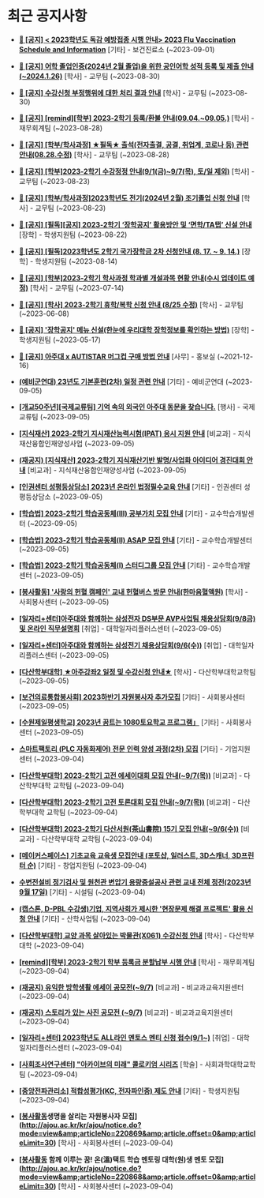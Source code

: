 # 최근 공지사항

* **[📌 [공지] &lt; 2023학년도 독감 예방접종 시행 안내&gt; 2023 Flu Vaccination Schedule and Information](http://ajou.ac.kr/kr/ajou/notice.do?mode=view&amp;articleNo=220764&amp;article.offset=0&amp;articleLimit=30)**
 [기타] - 보건진료소 (~2023-09-01)

* **[📌 [공지] 어학 졸업인증(2024년 2월 졸업)을 위한 공인어학 성적 등록 및 제출 안내 (~2024.1.26)](http://ajou.ac.kr/kr/ajou/notice.do?mode=view&amp;articleNo=220675&amp;article.offset=0&amp;articleLimit=30)**
 [학사] - 교무팀 (~2023-08-30)

* **[📌 [공지] 수강신청 부정행위에 대한 처리 결과 안내](http://ajou.ac.kr/kr/ajou/notice.do?mode=view&amp;articleNo=220673&amp;article.offset=0&amp;articleLimit=30)**
 [학사] - 교무팀 (~2023-08-30)

* **[📌 [공지] [remind][학부] 2023-2학기 등록/환불 안내(09.04.~09.05.)](http://ajou.ac.kr/kr/ajou/notice.do?mode=view&amp;articleNo=220608&amp;article.offset=0&amp;articleLimit=30)**
 [학사] - 재무회계팀 (~2023-08-28)

* **[📌 [공지] [학부/학사과정] ★필독★ 출석(전자출결, 공결, 취업계, 코로나 등) 관련 안내(08.28.수정)](http://ajou.ac.kr/kr/ajou/notice.do?mode=view&amp;articleNo=220586&amp;article.offset=0&amp;articleLimit=30)**
 [학사] - 교무팀 (~2023-08-28)

* **[📌 [공지] [학부]2023-2학기 수강정정 안내(9/1(금)~9/7(목), 토/일 제외)](http://ajou.ac.kr/kr/ajou/notice.do?mode=view&amp;articleNo=220411&amp;article.offset=0&amp;articleLimit=30)**
 [학사] - 교무팀 (~2023-08-23)

* **[📌 [공지] [학부/학사과정]2023학년도 전기(2024년 2월) 조기졸업 신청 안내](http://ajou.ac.kr/kr/ajou/notice.do?mode=view&amp;articleNo=220402&amp;article.offset=0&amp;articleLimit=30)**
 [학사] - 교무팀 (~2023-08-23)

* **[📌 [공지] [필독][공지] 2023-2학기 ‘장학공지’ 활용방안 및 ‘면학/TA탭’ 신설 안내](http://ajou.ac.kr/kr/ajou/notice.do?mode=view&amp;articleNo=220288&amp;article.offset=0&amp;articleLimit=30)**
 [장학] - 학생지원팀 (~2023-08-22)

* **[📌 [공지] [필독]2023학년도 2학기 국가장학금 2차 신청안내 (8. 17. ~ 9. 14.)](http://ajou.ac.kr/kr/ajou/notice.do?mode=view&amp;articleNo=220054&amp;article.offset=0&amp;articleLimit=30)**
 [장학] - 학생지원팀 (~2023-08-14)

* **[📌 [공지] [학부]2023-2학기 학사과정 학과별 개설과목 현황 안내(수시 업데이트 예정)](http://ajou.ac.kr/kr/ajou/notice.do?mode=view&amp;articleNo=219065&amp;article.offset=0&amp;articleLimit=30)**
 [학사] - 교무팀 (~2023-07-14)

* **[📌 [공지] [학사] 2023-2학기 휴학/복학 신청 안내 (8/25 수정)](http://ajou.ac.kr/kr/ajou/notice.do?mode=view&amp;articleNo=215587&amp;article.offset=0&amp;articleLimit=30)**
 [학사] - 교무팀 (~2023-06-08)

* **[📌 [공지] &#x27;장학공지&#x27; 메뉴 신설(한눈에 우리대학 장학정보를 확인하는 방법)](http://ajou.ac.kr/kr/ajou/notice.do?mode=view&amp;articleNo=214764&amp;article.offset=0&amp;articleLimit=30)**
 [장학] - 학생지원팀 (~2023-05-17)

* **[📌 [공지] 아주대 x AUTISTAR 머그컵 구매 방법 안내](http://ajou.ac.kr/kr/ajou/notice.do?mode=view&amp;articleNo=147976&amp;article.offset=0&amp;articleLimit=30)**
 [사무] - 홍보실 (~2021-12-16)

* **[(예비군연대) 23년도 기본훈련(2차) 일정 관련 안내](http://ajou.ac.kr/kr/ajou/notice.do?mode=view&amp;articleNo=220991&amp;article.offset=0&amp;articleLimit=30)**
 [기타] - 예비군연대 (~2023-09-05)

* **[[개교50주년][국제교류팀] 기억 속의 외국인 아주대 동문을 찾습니다.](http://ajou.ac.kr/kr/ajou/notice.do?mode=view&amp;articleNo=220990&amp;article.offset=0&amp;articleLimit=30)**
 [행사] - 국제교류팀 (~2023-09-05)

* **[[지식재산] 2023-2학기 지시재산능력시험(IPAT) 응시 지원 안내](http://ajou.ac.kr/kr/ajou/notice.do?mode=view&amp;articleNo=220986&amp;article.offset=0&amp;articleLimit=30)**
 [비교과] - 지식재산융합인재양성사업 (~2023-09-05)

* **[(재공지) [지식재산] 2023-2학기 지식재산기반 발명/사업화 아이디어 경진대회 안내](http://ajou.ac.kr/kr/ajou/notice.do?mode=view&amp;articleNo=220983&amp;article.offset=0&amp;articleLimit=30)**
 [비교과] - 지식재산융합인재양성사업 (~2023-09-05)

* **[[인권센터 성평등상담소] 2023년 온라인 법정필수교육 안내](http://ajou.ac.kr/kr/ajou/notice.do?mode=view&amp;articleNo=220972&amp;article.offset=0&amp;articleLimit=30)**
 [기타] - 인권센터 성평등상담소 (~2023-09-05)

* **[[학습법] 2023-2학기 학습공동체(III) 공부가치 모집 안내](http://ajou.ac.kr/kr/ajou/notice.do?mode=view&amp;articleNo=220959&amp;article.offset=0&amp;articleLimit=30)**
 [기타] - 교수학습개발센터 (~2023-09-05)

* **[[학습법] 2023-2학기 학습공동체(II) ASAP 모집 안내](http://ajou.ac.kr/kr/ajou/notice.do?mode=view&amp;articleNo=220957&amp;article.offset=0&amp;articleLimit=30)**
 [기타] - 교수학습개발센터 (~2023-09-05)

* **[[학습법] 2023-2학기 학습공동체(I) 스터디그룹 모집 안내](http://ajou.ac.kr/kr/ajou/notice.do?mode=view&amp;articleNo=220956&amp;article.offset=0&amp;articleLimit=30)**
 [기타] - 교수학습개발센터 (~2023-09-05)

* **[[봉사활동] &#x27;사랑의 헌혈 캠페인&#x27; 교내 헌혈버스 방문 안내(한마음혈액원)](http://ajou.ac.kr/kr/ajou/notice.do?mode=view&amp;articleNo=220945&amp;article.offset=0&amp;articleLimit=30)**
 [학사] - 사회봉사센터 (~2023-09-05)

* **[[일자리+센터]아주대와 함께하는 삼성전자 DS부문 AVP사업팀 채용상담회(9/8금) 및 온라인 직무설명회](http://ajou.ac.kr/kr/ajou/notice.do?mode=view&amp;articleNo=220944&amp;article.offset=0&amp;articleLimit=30)**
 [취업] - 대학일자리플러스센터 (~2023-09-05)

* **[[일자리+센터]아주대와 함께하는 삼성전기 채용상담회(9/6(수))](http://ajou.ac.kr/kr/ajou/notice.do?mode=view&amp;articleNo=220943&amp;article.offset=0&amp;articleLimit=30)**
 [취업] - 대학일자리플러스센터 (~2023-09-05)

* **[[다산학부대학] ★아주강좌2 일정 및 수강신청 안내★](http://ajou.ac.kr/kr/ajou/notice.do?mode=view&amp;articleNo=220937&amp;article.offset=0&amp;articleLimit=30)**
 [학사] - 다산학부대학교학팀 (~2023-09-05)

* **[[보건의료통합봉사회] 2023하반기 자원봉사자 추가모집](http://ajou.ac.kr/kr/ajou/notice.do?mode=view&amp;articleNo=220936&amp;article.offset=0&amp;articleLimit=30)**
 [기타] - 사회봉사센터 (~2023-09-05)

* **[[수원제일평생학교] 2023년 꿈트는 1080토요학교 프로그램」](http://ajou.ac.kr/kr/ajou/notice.do?mode=view&amp;articleNo=220935&amp;article.offset=0&amp;articleLimit=30)**
 [기타] - 사회봉사센터 (~2023-09-05)

* **[스마트팩토리 (PLC 자동화제어) 전문 인력 양성 과정(2차) 모집](http://ajou.ac.kr/kr/ajou/notice.do?mode=view&amp;articleNo=220916&amp;article.offset=0&amp;articleLimit=30)**
 [기타] - 기업지원센터 (~2023-09-04)

* **[[다산학부대학] 2023-2학기 고전 에세이대회 모집 안내(~9/7(목))](http://ajou.ac.kr/kr/ajou/notice.do?mode=view&amp;articleNo=220913&amp;article.offset=0&amp;articleLimit=30)**
 [비교과] - 다산학부대학 교학팀 (~2023-09-04)

* **[[다산학부대학] 2023-2학기 고전 토론대회 모집 안내(~9/7(목))](http://ajou.ac.kr/kr/ajou/notice.do?mode=view&amp;articleNo=220911&amp;article.offset=0&amp;articleLimit=30)**
 [비교과] - 다산학부대학 교학팀 (~2023-09-04)

* **[[다산학부대학] 2023-2학기 다산서원(茶山書院) 15기 모집 안내(~9/6(수))](http://ajou.ac.kr/kr/ajou/notice.do?mode=view&amp;articleNo=220908&amp;article.offset=0&amp;articleLimit=30)**
 [비교과] - 다산학부대학 교학팀 (~2023-09-04)

* **[[메이커스페이스] 기초교육 교육생 모집안내 (포토샵, 일러스트, 3D스캐너, 3D프린터 순)](http://ajou.ac.kr/kr/ajou/notice.do?mode=view&amp;articleNo=220904&amp;article.offset=0&amp;articleLimit=30)**
 [기타] - 창업지원팀 (~2023-09-04)

* **[수변전설비 정기검사 및 원천관 변압기 용량증설공사 관련 교내 전체 정전(2023년 9월 17일)](http://ajou.ac.kr/kr/ajou/notice.do?mode=view&amp;articleNo=220893&amp;article.offset=0&amp;articleLimit=30)**
 [기타] - 시설팀 (~2023-09-04)

* **[(캡스톤, D-PBL 수강생)기업, 지역사회가 제시한 &#x27;현장문제 해결 프로젝트&#x27; 활용 신청 안내](http://ajou.ac.kr/kr/ajou/notice.do?mode=view&amp;articleNo=220890&amp;article.offset=0&amp;articleLimit=30)**
 [기타] - 산학사업팀 (~2023-09-04)

* **[[다산학부대학] 교양 과목 살아있는 박물관(X061) 수강신청 안내](http://ajou.ac.kr/kr/ajou/notice.do?mode=view&amp;articleNo=220888&amp;article.offset=0&amp;articleLimit=30)**
 [학사] - 다산학부대학 (~2023-09-04)

* **[[remind][학부] 2023-2학기 학부 등록금 분할납부 시행 안내](http://ajou.ac.kr/kr/ajou/notice.do?mode=view&amp;articleNo=220887&amp;article.offset=0&amp;articleLimit=30)**
 [학사] - 재무회계팀 (~2023-09-04)

* **[(재공지) 유익한 방학생활 에세이 공모전(~9/7)](http://ajou.ac.kr/kr/ajou/notice.do?mode=view&amp;articleNo=220886&amp;article.offset=0&amp;articleLimit=30)**
 [비교과] - 비교과교육지원센터 (~2023-09-04)

* **[(재공지) 스토리가 있는 사진 공모전 (~9/7)](http://ajou.ac.kr/kr/ajou/notice.do?mode=view&amp;articleNo=220885&amp;article.offset=0&amp;articleLimit=30)**
 [비교과] - 비교과교육지원센터 (~2023-09-04)

* **[[일자리+센터] 2023학년도 ALL라인 멘토스 멘티 신청 접수(9/1~)](http://ajou.ac.kr/kr/ajou/notice.do?mode=view&amp;articleNo=220883&amp;article.offset=0&amp;articleLimit=30)**
 [취업] - 대학일자리플러스센터 (~2023-09-04)

* **[[사회조사연구센터] &quot;아카이브의 미래&quot; 콜로키엄 시리즈](http://ajou.ac.kr/kr/ajou/notice.do?mode=view&amp;articleNo=220881&amp;article.offset=0&amp;articleLimit=30)**
 [학술] - 사회과학대학교학팀 (~2023-09-04)

* **[[중앙전파관리소] 적합성평가(KC, 전자파인증) 제도 안내](http://ajou.ac.kr/kr/ajou/notice.do?mode=view&amp;articleNo=220880&amp;article.offset=0&amp;articleLimit=30)**
 [기타] - 학생지원팀 (~2023-09-04)

* **[[봉사활동](9/5단체헌혈지원)생명을 살리는 자원봉사자 모집](http://ajou.ac.kr/kr/ajou/notice.do?mode=view&amp;articleNo=220869&amp;article.offset=0&amp;articleLimit=30)**
 [학사] - 사회봉사센터 (~2023-09-04)

* **[[봉사활동](재공지) 함께 이루는 꿈! 온(溫)택트 학습 멘토링 대학(원)생 멘토 모집](http://ajou.ac.kr/kr/ajou/notice.do?mode=view&amp;articleNo=220868&amp;article.offset=0&amp;articleLimit=30)**
 [학사] - 사회봉사센터 (~2023-09-04)
